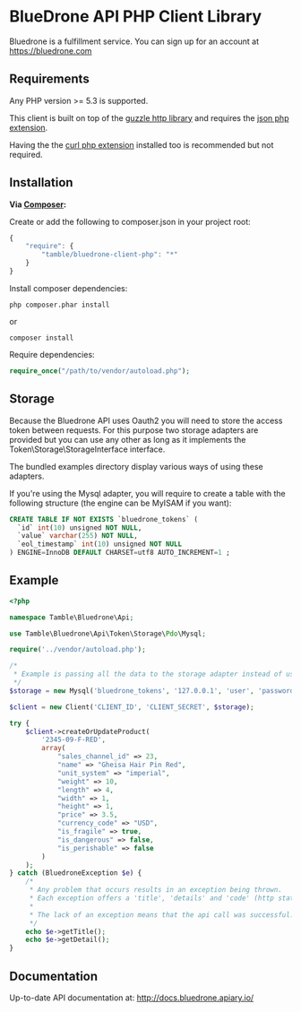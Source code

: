 # BlueDrone API PHP Client Library

Bluedrone is a fulfillment service. You can sign up for an account at https://bluedrone.com

Requirements
------------

Any PHP version >= 5.3 is supported.

This client is built on top of the [guzzle http library](http://guzzle.readthedocs.org/en/latest/)
and requires the [json php extension](http://php.net/manual/en/book.json.php).

Having the the [curl php extension](http://php.net/manual/en/book.curl.php) installed too is recommended but not required.


Installation
------------

**Via [Composer](http://getcomposer.org/):**

Create or add the following to composer.json in your project root:
```javascript
{
    "require": {
        "tamble/bluedrone-client-php": "*"
    }
}
```

Install composer dependencies:
```shell
php composer.phar install
```
or
```shell
composer install
```

Require dependencies:
```php
require_once("/path/to/vendor/autoload.php");
```

Storage
-------

Because the Bluedrone API uses Oauth2 you will need to store the access token between requests.
For this purpose two storage adapters are provided but you can use any other as long
as it implements the Token\Storage\StorageInterface interface.

The bundled examples directory display various ways of using these adapters.

If you're using the Mysql adapter, you will require to create a table with the following structure
(the engine can be MyISAM if you want):

```sql
CREATE TABLE IF NOT EXISTS `bluedrone_tokens` (
  `id` int(10) unsigned NOT NULL,
  `value` varchar(255) NOT NULL,
  `eol_timestamp` int(10) unsigned NOT NULL
) ENGINE=InnoDB DEFAULT CHARSET=utf8 AUTO_INCREMENT=1 ;
```

Example
-------

```php
<?php

namespace Tamble\Bluedrone\Api;

use Tamble\Bluedrone\Api\Token\Storage\Pdo\Mysql;

require('../vendor/autoload.php');

/*
 * Example is passing all the data to the storage adapter instead of using a PDO instance
 */
$storage = new Mysql('bluedrone_tokens', '127.0.0.1', 'user', 'password', 'database');

$client = new Client('CLIENT_ID', 'CLIENT_SECRET', $storage);

try {
    $client->createOrUpdateProduct(
        '2345-09-F-RED',
        array(
            "sales_channel_id" => 23,
            "name" => "Gheisa Hair Pin Red",
            "unit_system" => "imperial",
            "weight" => 10,
            "length" => 4,
            "width" => 1,
            "height" => 1,
            "price" => 3.5,
            "currency_code" => "USD",
            "is_fragile" => true,
            "is_dangerous" => false,
            "is_perishable" => false
        )
    );
} catch (BluedroneException $e) {
    /*
     * Any problem that occurs results in an exception being thrown.
     * Each exception offers a 'title', 'details' and 'code' (http status code)
     *
     * The lack of an exception means that the api call was successful.
     */
    echo $e->getTitle();
    echo $e->getDetail();
}
```

Documentation
-------------

Up-to-date API documentation at: http://docs.bluedrone.apiary.io/
